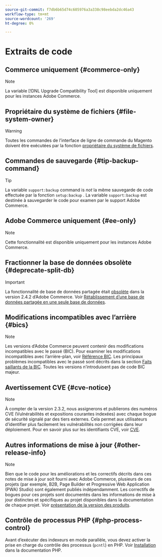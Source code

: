 ```yaml
---
source-git-commit: f7db6b65d74c605976a3a338c98eebda2dc46a43
workflow-type: tm+mt
source-wordcount: '269'
ht-degree: 0%

---
```

# Extraits de code

## Commerce uniquement {#commerce-only}

>[!NOTE]
>
>La variable [!DNL Upgrade Compatibility Tool] est disponible uniquement pour les instances Adobe Commerce.

<!-- Configuration guide snippets -->

## Propriétaire du système de fichiers {#file-system-owner}

>[!WARNING]
>
>Toutes les commandes de l’interface de ligne de commande du Magento doivent être exécutées par la fonction [propriétaire du système de fichiers](/help/configuration/cli/config-cli.md#prerequisites).

## Commandes de sauvegarde {#tip-backup-command}

>[!TIP]
>
>La variable `support:backup` command is _not_ la même sauvegarde de code effectuée par la fonction `setup:backup` . La variable `support:backup` est destinée à sauvegarder le code pour examen par le support Adobe Commerce.

## Adobe Commerce uniquement {#ee-only}

>[!NOTE]
>
>Cette fonctionnalité est disponible uniquement pour les instances Adobe Commerce.

## Fractionner la base de données obsolète {#deprecate-split-db}

>[!IMPORTANT]
>
>La fonctionnalité de base de données partagée était [obsolète](https://community.magento.com/t5/Magento-DevBlog/Deprecation-of-Split-Database-in-Magento-Commerce/ba-p/465187?_ga=2.128934671.2024864496.1657558157-1596100530.1657558157) dans la version 2.4.2 d’Adobe Commerce. Voir [Rétablissement d’une base de données partagée en une seule base de données](/help/configuration/storage/revert-split-database.md).

<!-- End of Configuration guide snippets -->

## Modifications incompatibles avec l’arrière {#bics}

>[!NOTE]
>
>Les versions d’Adobe Commerce peuvent contenir des modifications incompatibles avec le passé (BIC). Pour examiner les modifications incompatibles avec l’arrière-plan, voir [Référence BIC](https://developer.adobe.com/commerce/php/development/backward-incompatible-changes/reference/). Les principaux problèmes incompatibles avec le passé sont décrits dans la section [Faits saillants de la BIC](https://developer.adobe.com/commerce/php/development/backward-incompatible-changes/highlights/). Toutes les versions n’introduisent pas de code BIC majeur.

## Avertissement CVE {#cve-notice}

>[!NOTE]
>
>À compter de la version 2.3.2, nous assignerons et publierons des numéros CVE (Vulnérabilités et expositions courantes indexées) avec chaque bogue de sécurité signalé par des tiers externes. Cela permet aux utilisateurs d’identifier plus facilement les vulnérabilités non corrigées dans leur déploiement. Pour en savoir plus sur les identifiants CVE, voir [CVE](https://cve.mitre.org/).

## Autres informations de mise à jour {#other-release-info}

>[!NOTE]
>
>Bien que le code pour les améliorations et les correctifs décrits dans ces notes de mise à jour soit fourni avec Adobe Commerce, plusieurs de ces projets (par exemple, B2B, Page Builder et Progressive Web Application (PWA) Studio) sont également publiés indépendamment. Les correctifs de bogues pour ces projets sont documentés dans les informations de mise à jour distinctes et spécifiques au projet disponibles dans la documentation de chaque projet. Voir [présentation de la version des produits](/help/release/release-notes/overview.md).

## Contrôle de processus PHP {#php-process-control}

Avant d’exécuter des indexeurs en mode parallèle, vous devez activer la prise en charge du contrôle des processus (`pcntl`) en PHP. Voir [Installation](https://www.php.net/manual/en/pcntl.installation.php) dans la documentation PHP.

